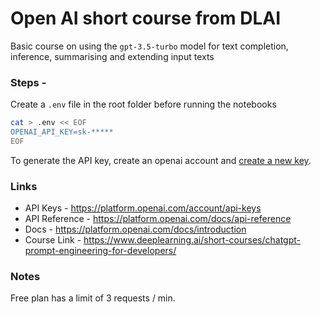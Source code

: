 # Open AI short course from DLAI

Basic course on using the `gpt-3.5-turbo` model for text completion, inference,
summarising and extending input texts

### Steps - 

Create a `.env` file in the root folder before running the notebooks

```bash
cat > .env << EOF
OPENAI_API_KEY=sk-*****
EOF
```

To generate the API key, create an openai account and [create a new key][api_key].


### Links 

* API Keys - https://platform.openai.com/account/api-keys
* API Reference - https://platform.openai.com/docs/api-reference
* Docs - https://platform.openai.com/docs/introduction
* Course Link - https://www.deeplearning.ai/short-courses/chatgpt-prompt-engineering-for-developers/


### Notes 

Free plan has a limit of 3 requests / min.


[api_key]: https://platform.openai.com/account/api-keys
